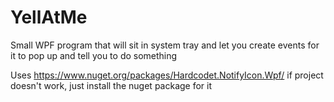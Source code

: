# YellAtMe
Small WPF program that will sit in system tray and let you create events for it to pop up and tell you to do something

Uses https://www.nuget.org/packages/Hardcodet.NotifyIcon.Wpf/ if project doesn't work, just install the nuget package for it
